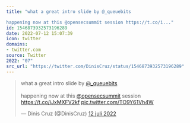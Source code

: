 ```yaml
---
title: "what a great intro slide by @_queuebits

happening now at this @opensecsummit session https://t.co/i..."
id: 1546873932573196289
date: 2022-07-12 15:07:39
icon: twitter
domains:
- twitter.com
source: Twitter
2022: "07"
src_url: "https://twitter.com/DinisCruz/status/1546873932573196289"
---
```

<blockquote class="twitter-tweet" data-lang="nl" data-dnt="true"><p lang="en" dir="ltr">what a great intro slide by <a href="https://twitter.com/_queuebits?ref_src=twsrc%5Etfw">@_queuebits</a><br><br>happening now at this <a href="https://twitter.com/opensecsummit?ref_src=twsrc%5Etfw">@opensecsummit</a> session <a href="https://t.co/iJxMXFV2kf">https://t.co/iJxMXFV2kf</a> <a href="https://t.co/TO9Y61Vh4W">pic.twitter.com/TO9Y61Vh4W</a></p>&mdash; Dinis Cruz (@DinisCruz) <a href="https://twitter.com/DinisCruz/status/1546873932573196289?ref_src=twsrc%5Etfw">12 juli 2022</a></blockquote>
<script async src="https://platform.twitter.com/widgets.js" charset="utf-8"></script>

